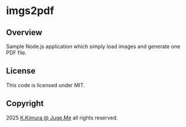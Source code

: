 # imgs2pdf

## Overview

Sample Node.js application which simply load images and generate one PDF file.

## License

This code is licensed under MIT.

## Copyright

2025 [K.Kimura @ Juge.Me](https://github.com/dotnsf) all rights reserved.
